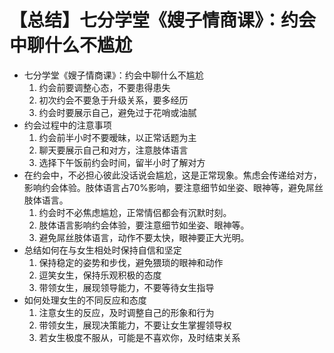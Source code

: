 # 【总结】七分学堂《嫂子情商课》：约会中聊什么不尴尬

-   七分学堂《嫂子情商课》：约会中聊什么不尴尬
    1.  约会前要调整心态，不要患得患失
    2.  初次约会不要急于升级关系，要多经历
    3.  约会时要展示自己，避免过于花哨或油腻
-   约会过程中的注意事项
    1.  约会前半小时不要暧昧，以正常话题为主
    2.  聊天要展示自己和对方，注意肢体语言
    3.  选择下午饭前约会时间，留半小时了解对方
-   在约会中，不必担心彼此没话说会尴尬，这是正常现象。焦虑会传递给对方，影响约会体验。肢体语言占70%影响，要注意细节如坐姿、眼神等，避免屌丝肢体语言。
    1.  约会时不必焦虑尴尬，正常情侣都会有沉默时刻。
    2.  肢体语言影响约会体验，要注意细节如坐姿、眼神等。
    3.  避免屌丝肢体语言，动作不要太快，眼神要正大光明。
-   总结如何在与女生相处时保持自信和坚定
    1.  保持稳定的姿势和步伐，避免猥琐的眼神和动作
    2.  逗笑女生，保持乐观积极的态度
    3.  带领女生，展现领导能力，不要等待女生指导
-   如何处理女生的不同反应和态度
    1.  注意女生的反应，及时调整自己的形象和行为
    2.  带领女生，展现决策能力，不要让女生掌握领导权
    3.  若女生极度不服从，可能是不喜欢你，及时结束关系
